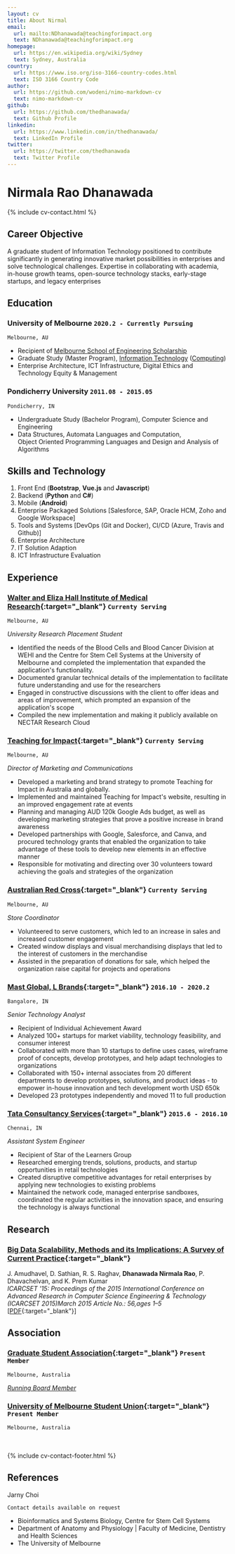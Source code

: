 ```yaml
---
layout: cv
title: About Nirmal
email:
  url: mailto:NDhanawada@teachingforimpact.org
  text: NDhanawada@teachingforimpact.org
homepage:
  url: https://en.wikipedia.org/wiki/Sydney
  text: Sydney, Australia
country:
  url: https://www.iso.org/iso-3166-country-codes.html
  text: ISO 3166 Country Code
author:
  url: https://github.com/wodeni/nimo-markdown-cv
  text: nimo-markdown-cv
github:
  url: https://github.com/thedhanawada/
  text: Github Profile
linkedin:
  url: https://www.linkedin.com/in/thedhanawada/
  text: LinkedIn Profile
twitter:
  url: https://twitter.com/thedhanawada
  text: Twitter Profile
---
```


# **Nirmala Rao** Dhanawada

<!--
include contact information from the front matter
Supported arguments:
    - homepage: url, text
    - phone
    - email
-->

{% include cv-contact.html %}

## Career Objective

A graduate student of Information Technology positioned to contribute significantly in generating innovative market possibilities in enterprises and solve technological challenges. Expertise in collaborating with academia, in-house growth teams, open-source technology stacks, early-stage startups, and legacy enterprises

## Education

### **University of Melbourne** `2020.2 - Currently Pursuing`

```
Melbourne, AU
```
- <i class="fas fa-award"></i> Recipient of [Melbourne School of Engineering Scholarship](https://scholarships.unimelb.edu.au/awards/melbourne-school-of-engineering-foundation-scholarship)
- Graduate Study (Master Program), [Information Technology](https://handbook.unimelb.edu.au/2021/courses/mc-it) ([Computing](https://handbook.unimelb.edu.au/2021/components/mc-it-spec-1))
- Enterprise Architecture, ICT Infrastructure, Digital Ethics and Technology Equity & Management

### **Pondicherry University** `2011.08 - 2015.05`

```
Pondicherry, IN
```

- Undergraduate Study (Bachelor Program), Computer Science and Engineering
- Data Structures, Automata Languages and Computation, <br> Object Oriented Programming Languages and Design and Analysis of Algorithms

## Skills and Technology

 1. Front End (**Bootstrap**, **Vue.js** and **Javascript**)
 2. Backend (**Python** and **C#**)
 3. Mobile (**Android**)
2. Enterprise Packaged Solutions [Salesforce, SAP, Oracle HCM, Zoho and Google Workspace]
3. Tools and Systems [DevOps (Git and Docker), CI/CD (Azure, Travis and Github)]
4. Enterprise Architecture
5. IT Solution Adaption
6. ICT Infrastructure Evaluation

## Experience

### **[Walter and Eliza Hall Institute of Medical Research](https://www.wehi.edu.au/){:target="_blank"}** `Currenty Serving`
```
Melbourne, AU
```
_University Research Placement Student_<br>
- Identified the needs of the Blood Cells and Blood Cancer Division at WEHI and the Centre for Stem Cell Systems at the University of Melbourne and completed the implementation that expanded the application's functionality.         
- Documented granular technical details of the implementation to facilitate future understanding and use for the researchers
- Engaged in constructive discussions with the client to offer ideas and areas of improvement, which prompted an expansion of the application's scope
- Compiled the new implementation and making it publicly available on NECTAR Research Cloud

### **[Teaching for Impact](https://www.teachingforimpact.org/){:target="_blank"}** `Currenty Serving`
```
Melbourne, AU
```
_Director of Marketing and Communications_<br>
- Developed a marketing and brand strategy to promote Teaching for Impact in Australia and globally.
- Implemented and maintained Teaching for Impact's website, resulting in an improved engagement rate at events
- Planning and managing AUD 120k Google Ads budget, as well as developing marketing strategies that prove a positive increase in brand awareness
- Developed partnerships with Google, Salesforce, and Canva, and procured technology grants that enabled the organization to take advantage of these tools to develop new elements in an effective manner
- Responsible for motivating and directing over 30 volunteers toward achieving the goals and strategies of the organization

### **[Australian Red Cross](https://www.redcross.org.au/){:target="_blank"}** `Currenty Serving`
```
Melbourne, AU
```
_Store Coordinator_<br>
- Volunteered to serve customers, which led to an increase in sales and increased customer engagement
- Created window displays and visual merchandising displays that led to the interest of customers in the merchandise
- Assisted in the preparation of donations for sale, which helped the organization raise capital for projects and operations

### **[Mast Global, L Brands](https://www.lb.com/){:target="_blank"}** `2016.10 - 2020.2`
```
Bangalore, IN
```
_Senior Technology Analyst_<br>
- <i class="fas fa-award"></i> Recipient of Individual Achievement Award
- Analyzed 100+ startups for market viability, technology feasibility, and consumer interest
- Collaborated with more than 10 startups to define uses cases, wireframe proof of concepts, develop prototypes, and help adapt technologies to organizations
- Collaborated with 150+ internal associates from 20 different departments to develop prototypes, solutions, and product ideas - to empower in-house innovation and tech development worth USD 650k
- Developed 23 prototypes independently and moved 11 to full production

### **[Tata Consultancy Services](https://www.tcs.com/){:target="_blank"}** `2015.6 - 2016.10`
```
Chennai, IN
```

_Assistant System Engineer_<br>
- <i class="fas fa-award"></i> Recipient of Star of the Learners Group
- Researched emerging trends, solutions, products, and startup opportunities in retail technologies
- Created disruptive competitive advantages for retail enterprises by applying new technologies to existing problems
- Maintained the network code, managed enterprise sandboxes, coordinated the regular activities in the innovation space, and ensuring the technology is always functional



## Research

### [**Big Data Scalability, Methods and its Implications: A Survey of Current Practice**](https://dl.acm.org/doi/10.1145/2743065.2743121){:target="_blank"}
J. Amudhavel, D. Sathian, R. S. Raghav, **Dhanawada Nirmala Rao**, P. Dhavachelvan, and K. Prem Kumar<br>
_ICARCSET '15: Proceedings of the 2015 International Conference on Advanced Research in Computer Science Engineering & Technology (ICARCSET 2015)March 2015 Article No.: 56,ages 1–5_<br>
[[PDF](https://doi.org/10.1145/2743065.2743121){:target="_blank"}]

## Association

### **[Graduate Student Association](https://gsa.unimelb.edu.au/){:target="_blank"}** `Present Member`
```
Melbourne, Australia
```
_[Running Board Member](https://gsa.unimelb.edu.au/profile/nirmala-rao-dhanawada/)_<br>

### **[University of Melbourne Student Union](https://umsu.unimelb.edu.au/){:target="_blank"}** `Present Member`
```
Melbourne, Australia
```
<br><br>
{% include cv-contact-footer.html %}

## References

Jarny Choi
```
Contact details available on request
```
- Bioinformatics and Systems Biology, Centre for Stem Cell Systems
- Department of Anatomy and Physiology | Faculty of Medicine, Dentistry and Health Sciences
- The University of Melbourne

<!-- ### Footer

Last updated: May 2013 -->
